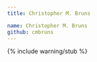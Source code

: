 ```yaml
---
title: Christopher M. Bruns

name: Christopher M. Bruns
github: cmbruns
---
```


{% include warning/stub %}
